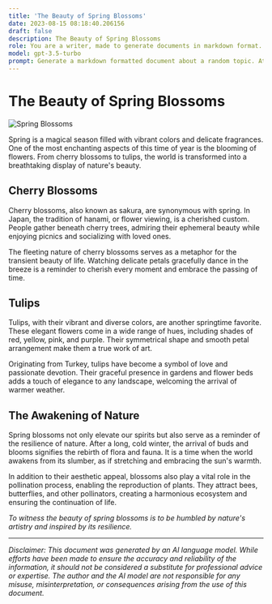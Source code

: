 ```yaml
---
title: 'The Beauty of Spring Blossoms'
date: 2023-08-15 08:18:40.206156
draft: false
description: The Beauty of Spring Blossoms
role: You are a writer, made to generate documents in markdown format. It is very important that all of the documents you generate are in valid markdown format.
model: gpt-3.5-turbo
prompt: Generate a markdown formatted document about a random topic. At the bottom, include a disclaimer explaining that the document was generated by you. The first line of the document should be the title. Make sure that the entire document is in proper markdown format, using a mix of various tags to make the document visually appealing.
---
```


# The Beauty of Spring Blossoms

![Spring Blossoms](https://images.unsplash.com/photo-1502814823088-6a2f2f87042d)

Spring is a magical season filled with vibrant colors and delicate fragrances. One of the most enchanting aspects of this time of year is the blooming of flowers. From cherry blossoms to tulips, the world is transformed into a breathtaking display of nature's beauty.

## Cherry Blossoms

Cherry blossoms, also known as sakura, are synonymous with spring. In Japan, the tradition of hanami, or flower viewing, is a cherished custom. People gather beneath cherry trees, admiring their ephemeral beauty while enjoying picnics and socializing with loved ones.

The fleeting nature of cherry blossoms serves as a metaphor for the transient beauty of life. Watching delicate petals gracefully dance in the breeze is a reminder to cherish every moment and embrace the passing of time.

## Tulips

Tulips, with their vibrant and diverse colors, are another springtime favorite. These elegant flowers come in a wide range of hues, including shades of red, yellow, pink, and purple. Their symmetrical shape and smooth petal arrangement make them a true work of art.

Originating from Turkey, tulips have become a symbol of love and passionate devotion. Their graceful presence in gardens and flower beds adds a touch of elegance to any landscape, welcoming the arrival of warmer weather.

## The Awakening of Nature

Spring blossoms not only elevate our spirits but also serve as a reminder of the resilience of nature. After a long, cold winter, the arrival of buds and blooms signifies the rebirth of flora and fauna. It is a time when the world awakens from its slumber, as if stretching and embracing the sun's warmth.

In addition to their aesthetic appeal, blossoms also play a vital role in the pollination process, enabling the reproduction of plants. They attract bees, butterflies, and other pollinators, creating a harmonious ecosystem and ensuring the continuation of life.

*To witness the beauty of spring blossoms is to be humbled by nature's artistry and inspired by its resilience.*

---

*Disclaimer: This document was generated by an AI language model. While efforts have been made to ensure the accuracy and reliability of the information, it should not be considered a substitute for professional advice or expertise. The author and the AI model are not responsible for any misuse, misinterpretation, or consequences arising from the use of this document.*